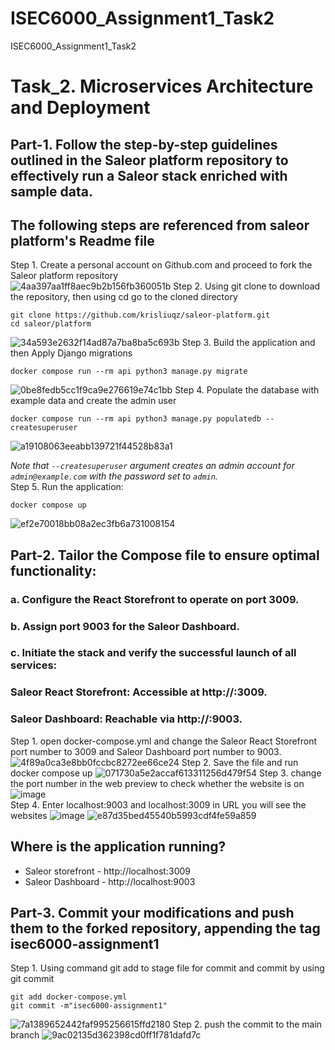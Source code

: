 # ISEC6000_Assignment1_Task2
 ISEC6000_Assignment1_Task2
# Task_2.  Microservices Architecture and Deployment
## Part-1. Follow the step-by-step guidelines outlined in the Saleor platform repository to effectively run a Saleor stack enriched with sample data. 
## The following steps are referenced from saleor platform's Readme file
 Step 1. Create a personal account on Github.com and proceed to fork the Saleor platform repository\
   ![4aa397aa1ff8aec9b2b156fb360051b](https://github.com/krisliuqz/isec6000-assignment1-task2/assets/54123573/d8faf5ab-f7b0-40a6-818b-bde71c37cdf0)
Step 2. Using git clone to download the repository, then using cd go to the cloned directory 
```shell
git clone https://github.com/krisliuqz/saleor-platform.git
cd saleor/platform
```
![34a593e2632f14ad87a7ba8ba5c693b](https://github.com/krisliuqz/isec6000-assignment1-task2/assets/54123573/113decd5-350b-471b-9f7c-3790748e7372)
Step 3. Build the application and then Apply Django migrations
```shell
docker compose run --rm api python3 manage.py migrate
```
![0be8fedb5cc1f9ca9e276619e74c1bb](https://github.com/krisliuqz/isec6000-assignment1-task2/assets/54123573/361a3e01-e6be-4d5e-8cbb-0a24c7d5e6cf)
Step 4. Populate the database with example data and create the admin user
```shell
docker compose run --rm api python3 manage.py populatedb --createsuperuser
```
![a19108063eeabb139721f44528b83a1](https://github.com/krisliuqz/isec6000-assignment1-task2/assets/54123573/35e01a46-68ab-4f58-b971-1ca4788f84f0)

*Note that `--createsuperuser` argument creates an admin account for `admin@example.com` with the password set to `admin`.*\
Step 5. Run the application:
```shell
docker compose up
```
![ef2e70018bb08a2ec3fb6a731008154](https://github.com/krisliuqz/isec6000-assignment1-task2/assets/54123573/1d172059-5786-4727-9655-6731d76429e8)
## Part-2. Tailor the Compose file to ensure optimal functionality:
### a. Configure the React Storefront to operate on port 3009.
### b. Assign port 9003 for the Saleor Dashboard.
### c. Initiate the stack and verify the successful launch of all services:
  ### Saleor React Storefront: Accessible at http://<Your-Linux-Server-IP>:3009.
  ### Saleor Dashboard: Reachable via http://<Your-Linux-Server-IP>:9003.
  Step 1. open docker-compose.yml and change the Saleor React Storefront port number to 3009 and Saleor Dashboard port number to 9003.
  ![4f89a0ca3e8bb0fccbc8272ee66ce24](https://github.com/krisliuqz/isec6000-assignment1-task2/assets/54123573/f609e892-4017-4a01-9a84-2a0353dc11a9)
 Step 2. Save the file and run docker compose up
 ![071730a5e2accaf613311256d479f54](https://github.com/krisliuqz/isec6000-assignment1-task2/assets/54123573/cd80cd73-e637-4a44-b8dd-de48a58c6681)
 Step 3. change the port number in the web preview to check whether the website is on
 ![image](https://github.com/krisliuqz/isec6000-assignment1-task2/assets/54123573/d4a784a1-4cc8-4b8c-a922-f3ad918b5c11)\
 Step 4. Enter localhost:9003  and localhost:3009 in URL you will see the websites
 ![image](https://github.com/krisliuqz/isec6000-assignment1-task2/assets/54123573/6f5cc21b-5d0e-4afc-91ae-ff31b579b7bb)
![e87d35bed45540b5993cdf4fe59a859](https://github.com/krisliuqz/isec6000-assignment1-task2/assets/54123573/52e3d77c-1725-45f0-aa2a-3adbe0df3cc9)
## Where is the application running?
- Saleor storefront - http://localhost:3009
- Saleor Dashboard - http://localhost:9003
## Part-3. Commit your modifications and push them to the forked repository, appending the tag isec6000-assignment1
Step 1. Using command git add to stage file for commit and commit by using git commit
```shell
git add docker-compose.yml
git commit -m"isec6000-assignment1"
```
![7a1389652442faf995256615ffd2180](https://github.com/krisliuqz/isec6000-assignment1-task2/assets/54123573/c88c3c08-eafc-41cf-939c-9d6553a9f740)
Step 2. push the commit to the main branch
![9ac02135d362398cd0ff1f781dafd7c](https://github.com/krisliuqz/isec6000-assignment1-task2/assets/54123573/d86cb1a3-8fb0-493b-ae99-f08b41d3209f)
